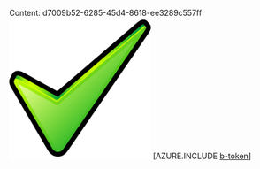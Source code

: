 Content: d7009b52-6285-45d4-8618-ee3289c557ff![image](f4f9c4d2-a0c1-4507-bc5b-d33ee38ef764.png)
[AZURE.INCLUDE [b-token](24f4975d-7e41-4070-89fa-87e40fddb873.md)]
